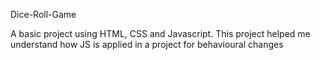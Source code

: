 Dice-Roll-Game

A basic project using HTML, CSS and Javascript. This project helped me understand how JS is applied in a project for behavioural changes
